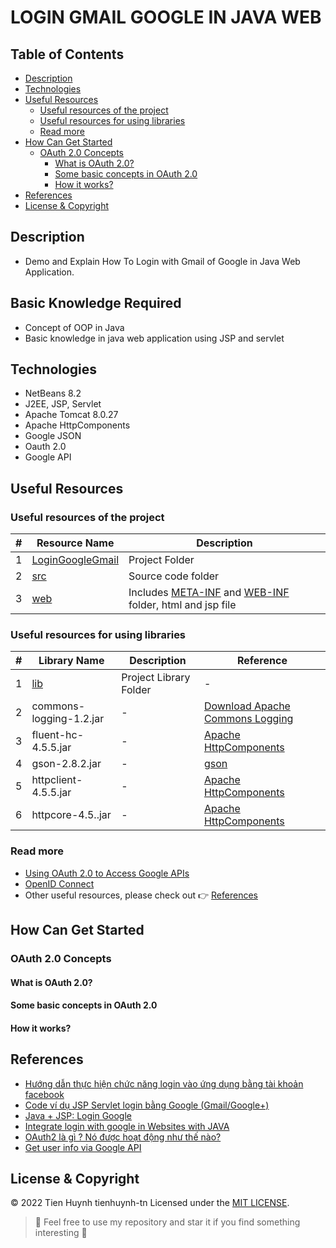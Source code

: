 # LOGIN GMAIL GOOGLE IN JAVA WEB

## Table of Contents
- [Description](#description)
- [Technologies](#technologies)
- [Useful Resources](#useful-resources)
  - [Useful resources of the project](#useful-resources-of-the-project)
  - [Useful resources for using libraries](#useful-resources-for-using-libraries)
  - [Read more](#read-more)
- [How Can Get Started](#how-can-get-started)
  - [OAuth 2.0 Concepts]()
    - [What is OAuth 2.0?]()
    - [Some basic concepts in OAuth 2.0]()
    - [How it works?]()
- [References](#references)
- [License & Copyright](#license--copyright)

## Description
- Demo and Explain How To Login with Gmail of Google in Java Web Application.

## Basic Knowledge Required
- Concept of OOP in Java
- Basic knowledge in java web application using JSP and servlet

## Technologies
- NetBeans 8.2
- J2EE, JSP, Servlet
- Apache Tomcat 8.0.27
- Apache HttpComponents
- Google JSON
- Oauth 2.0
- Google API

## Useful Resources

### Useful resources of the project

#| Resource Name | Description
-| ------------- | -----------
1| [LoginGoogleGmail](https://github.com/tienhuynh-tn/login-google-gmail/tree/main/LoginGoogleGmail) | Project Folder
2| [src](https://github.com/tienhuynh-tn/login-google-gmail/tree/main/LoginGoogleGmail/src) | Source code folder
3| [web](https://github.com/tienhuynh-tn/login-google-gmail/tree/main/LoginGoogleGmail/web) | Includes [META-INF](https://github.com/tienhuynh-tn/login-google-gmail/tree/main/LoginGoogleGmail/web/META-INF) and [WEB-INF](https://github.com/tienhuynh-tn/login-google-gmail/tree/main/LoginGoogleGmail/web/WEB-INF) folder, html and jsp file

### Useful resources for using libraries

#| Library Name | Description | Reference
-| ------------ | ----------- | ---------
1| [lib](https://github.com/tienhuynh-tn/login-google-gmail/tree/main/lib) | Project Library Folder | -
2| commons-logging-1.2.jar | - | [Download Apache Commons Logging](https://commons.apache.org/proper/commons-logging/download_logging.cgi)
3| fluent-hc-4.5.5.jar | - | [Apache HttpComponents](https://hc.apache.org/index.html)
4| gson-2.8.2.jar | - | [gson](https://github.com/google/gson)
5| httpclient-4.5.5.jar | - | [Apache HttpComponents](https://hc.apache.org/index.html)
6| httpcore-4.5..jar | - | [Apache HttpComponents](https://hc.apache.org/index.html)

### Read more
- [Using OAuth 2.0 to Access Google APIs](https://developers.google.com/identity/protocols/oauth2)
- [OpenID Connect](https://developers.google.com/identity/protocols/oauth2/openid-connect)
- Other useful resources, please check out 👉 [References](#references)

## How Can Get Started

### OAuth 2.0 Concepts

#### What is OAuth 2.0?

#### Some basic concepts in OAuth 2.0

#### How it works?

## References
- [Hướng dẫn thực hiện chức năng login vào ứng dụng bằng tài khoản facebook](http://www.kieutrongkhanh.net/2016/08/huong-dan-thuc-hien-chuc-nang-login-vao.html)
- [Code ví dụ JSP Servlet login bằng Google (Gmail/Google+)](https://stackjava.com/jsp-servlet/code-vi-du-jsp-servlet-login-bang-google-java-web.html)
- [Java + JSP: Login Google](https://youtu.be/bCkGaym6SSQ)
- [Integrate login with google in Websites with JAVA](https://chillyfacts.com/integrate-login-with-google-in-websites-with-java/)
- [OAuth2 là gì ? Nó được hoạt động như thế nào?](https://hocspringboot.net/2020/11/30/oauth2-la-gi-no-duoc-hoat-dong-nhu-the-nao/)
- [Get user info via Google API](https://stackoverflow.com/questions/7130648/get-user-info-via-google-api)

## License & Copyright
&copy; 2022 Tien Huynh tienhuynh-tn Licensed under the [MIT LICENSE](https://github.com/tienhuynh-tn/login-google-gmail/blob/main/LICENSE).

> :love_you_gesture: Feel free to use my repository and star it if you find something interesting :love_you_gesture:
